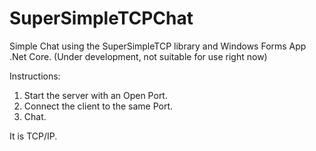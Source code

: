 # SuperSimpleTCPChat
Simple Chat using the SuperSimpleTCP library and Windows Forms App .Net Core.
(Under development, not suitable for use right now)

Instructions:

1) Start the server with an Open Port.
2) Connect the client to the same Port.
3) Chat.

It is TCP/IP.
